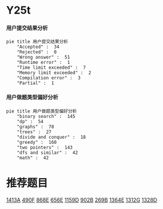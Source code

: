 # Y25t

<!-- tabs:start -->



#### **用户提交结果分析**

```mermaid
pie title 用户提交结果分析
    "Accepted" :  34
    "Rejected" :  0
    "Wrong answer" :  51
    "Runtime error" :  1
    "Time limit exceeded" :  7
    "Memory limit exceeded" :  2
    "Compilation error" :  3
    "Partial" :  1
```

#### **用户做题类型偏好分析**

```mermaid
pie title 用户做题类型偏好分析
    "binary search" :  145
    "dp" :  54
    "graphs" :  78
    "trees" :  27
    "divide and conquer" :  18
    "greedy" :  160
    "two pointers" :  143
    "dfs and similar" :  42
    "math" :  42
```



<!-- tabs:end -->
# 推荐题目
[1413A](https://codeforces.com/contest/1413/problem/A)
[490F](https://codeforces.com/contest/490/problem/F)
[868E](https://codeforces.com/contest/868/problem/E)
[656E](https://codeforces.com/contest/656/problem/E)
[1159D](https://codeforces.com/contest/1159/problem/D)
[902B](https://codeforces.com/contest/902/problem/B)
[269B](https://codeforces.com/contest/269/problem/B)
[1364E](https://codeforces.com/contest/1364/problem/E)
[1312G](https://codeforces.com/contest/1312/problem/G)
[1328D](https://codeforces.com/contest/1328/problem/D)
